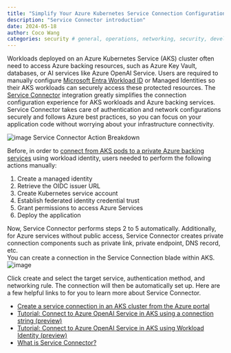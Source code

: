 ```yaml
---
title: "Simplify Your Azure Kubernetes Service Connection Configuration with Service Connector"
description: "Service Connector introduction"
date: 2024-05-18
author: Coco Wang
categories: security # general, operations, networking, security, developer topics, add-ons
---
```

Workloads deployed on an Azure Kubernetes Service (AKS) cluster often need to access Azure backing resources, such as Azure Key Vault, databases, or AI services like Azure OpenAI Service. Users are required to manually configure [Microsoft Entra Workload ID](https://learn.microsoft.com/en-us/entra/workload-id/workload-identities-overview) or Managed Identities so their AKS workloads can securely access these protected resources.
The [Service Connector](https://learn.microsoft.com/en-us/azure/service-connector/overview) integration greatly simplifies the connection configuration experience for AKS workloads and Azure backing services. Service Connector takes care of authentication and network configurations securely and follows Azure best practices, so you can focus on your application code without worrying about your infrastructure connectivity.
 
![image](https://github.com/CocoWang-wql/AKS/assets/45681473/8c146088-0bd9-4095-a0c2-c802a135b4c2)
Service Connector Action Breakdown     

Before, in order to [connect from AKS pods to a private Azure backing services](https://learn.microsoft.com/en-us/azure/aks/workload-identity-deploy-cluster) using workload identity, users needed to perform the following actions manually:
1.	Create a managed identity
2.	Retrieve the OIDC issuer URL
3.	Create Kubernetes service account
4.	Establish federated identity credential trust
5.	Grant permissions to access Azure Services
6.	Deploy the application

Now, Service Connector performs steps 2 to 5 automatically. Additionally, for Azure services without public access, Service Connector creates private connection components such as private link, private endpoint, DNS record, etc.   
You can create a connection in the Service Connection blade within AKS.
![image](https://github.com/CocoWang-wql/AKS/assets/45681473/8cb37a39-9e1b-4423-9ffa-9a928fd7d486)

Click create and select the target service, authentication method, and networking rule. The connection will then be automatically set up. Here are a few helpful links to for you to learn more about Service Connector.
-	[Create a service connection in an AKS cluster from the Azure portal](https://learn.microsoft.com/en-us/azure/service-connector/quickstart-portal-aks-connection?tabs=UMI)
-	[Tutorial: Connect to Azure OpenAI Service in AKS using a connection string (preview)](https://aka.ms/service-connector-aks-openai-connection-string)
-	[Tutorial: Connect to Azure OpenAI Service in AKS using Workload Identity (preview)](https://aka.ms/service-connector-aks-openai-workload-identity)
-	[What is Service Connector?](https://learn.microsoft.com/en-us/azure/service-connector/overview)

